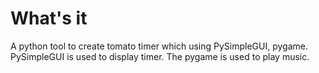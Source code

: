 # What's it
A python tool to create tomato timer which using PySimpleGUI, pygame. PySimpleGUI is used to display timer. The pygame is used to play music.

